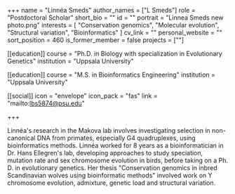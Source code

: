 +++
name = "Linnéa Smeds"
author_names = ["L Smeds"]
role = "Postdoctoral Scholar"
short_bio = ""
id = ""
portrait = "Linnea Smeds new photo.png"
interests = [
  "Conservation genomics",
  "Molecular evolution",
  "Structural variation",
  "Bioinformatics"
]
cv_link = ""
personal_website = ""
sort_position = 460
is_former_member = false
projects = [""]

[[education]]
  course = "Ph.D. in Biology with specialization in Evolutionary Genetics"
  institution = "Uppsala University"

[[education]]
  course = "M.S. in Bioinformatics Engineering"
  institution = "Uppsala University"

[[social]]
    icon = "envelope"
    icon_pack = "fas"
    link = "mailto:lbs5874@psu.edu"


+++

Linnéa's research in the Makova lab involves investigating selection in non-canonical DNA from primates, especially  G4 quadruplexes,  using bioinformatics methods. Linnéa worked for 8 years as a bioinformatician in Dr. Hans Ellegren's lab, developing approaches to study speciation, mutation rate and sex chromosome evolution in birds, before taking on a Ph. D. in evolutionary genetics. Her thesis "Conservation genomics in inbred Scandinavian wolves using bioinformatic methods" involved work on Y chromosome evolution, admixture, genetic load and structural variation.

